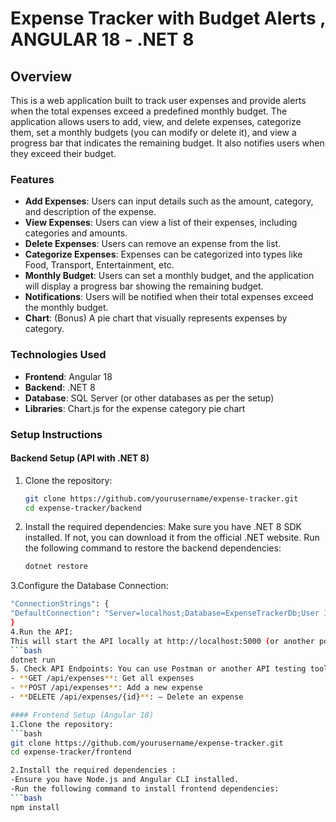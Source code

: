 # Expense Tracker with Budget Alerts , ANGULAR 18 - .NET 8

## Overview
This is a web application built to track user expenses and provide alerts when the total expenses exceed a predefined monthly budget. The application allows users to add, view, and delete expenses, categorize them, set a monthly budgets (you can modify or delete it), and view a progress bar that indicates the remaining budget. It also notifies users when they exceed their budget.

### Features
- **Add Expenses**: Users can input details such as the amount, category, and description of the expense.
- **View Expenses**: Users can view a list of their expenses, including categories and amounts.
- **Delete Expenses**: Users can remove an expense from the list.
- **Categorize Expenses**: Expenses can be categorized into types like Food, Transport, Entertainment, etc.
- **Monthly Budget**: Users can set a monthly budget, and the application will display a progress bar showing the remaining budget.
- **Notifications**: Users will be notified when their total expenses exceed the monthly budget.
- **Chart**: (Bonus) A pie chart that visually represents expenses by category.

### Technologies Used
- **Frontend**: Angular 18
- **Backend**: .NET 8
- **Database**: SQL Server (or other databases as per the setup)
- **Libraries**: Chart.js for the expense category pie chart

### Setup Instructions

#### Backend Setup (API with .NET 8)
1. Clone the repository:
   ```bash
   git clone https://github.com/yourusername/expense-tracker.git
   cd expense-tracker/backend
2. Install the required dependencies:
   Make sure you have .NET 8 SDK installed. If not, you can download it from the official .NET website.
   Run the following command to restore the backend dependencies:
    ```bash
    dotnet restore
3.Configure the Database Connection:
   ```bash
   "ConnectionStrings": {
  "DefaultConnection": "Server=localhost;Database=ExpenseTrackerDb;User Id=myusername;Password=mypassword;"
}
4.Run the API:
This will start the API locally at http://localhost:5000 (or another port, depending on your configuration).
```bash
dotnet run
5. Check API Endpoints: You can use Postman or another API testing tool to test the endpoints. Below are some of the main API routes:
- **GET /api/expenses**: Get all expenses
- **POST /api/expenses**: Add a new expense
- **DELETE /api/expenses/{id}**: – Delete an expense

#### Frontend Setup (Angular 18)
1.Clone the repository:
  ```bash
git clone https://github.com/yourusername/expense-tracker.git
cd expense-tracker/frontend

2.Install the required dependencies :
-Ensure you have Node.js and Angular CLI installed.
-Run the following command to install frontend dependencies:
  ```bash
npm install




